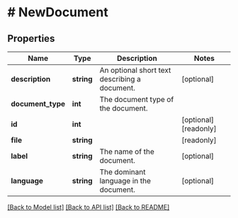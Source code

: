 # # NewDocument

## Properties

Name | Type | Description | Notes
------------ | ------------- | ------------- | -------------
**description** | **string** | An optional short text describing a document. | [optional] 
**document_type** | **int** | The document type of the document. | 
**id** | **int** |  | [optional] [readonly] 
**file** | **string** |  | [readonly] 
**label** | **string** | The name of the document. | [optional] 
**language** | **string** | The dominant language in the document. | [optional] 

[[Back to Model list]](../../README.md#documentation-for-models) [[Back to API list]](../../README.md#documentation-for-api-endpoints) [[Back to README]](../../README.md)


